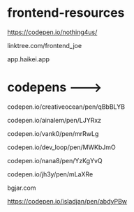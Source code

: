 # frontend-resources

https://codepen.io/nothing4us/

linktree.com/frontend_joe

app.haikei.app

# codepens --->  

codepen.io/creativeocean/pen/qBbBLYB

codepen.io/ainalem/pen/LJYRxz

codepen.io/vank0/pen/mrRwLg

codepen.io/dev_loop/pen/MWKbJmO

codepen.io/nana8/pen/YzKgYvQ

codepen.io/jh3y/pen/mLaXRe


bgjar.com

https://codepen.io/isladjan/pen/abdyPBw

